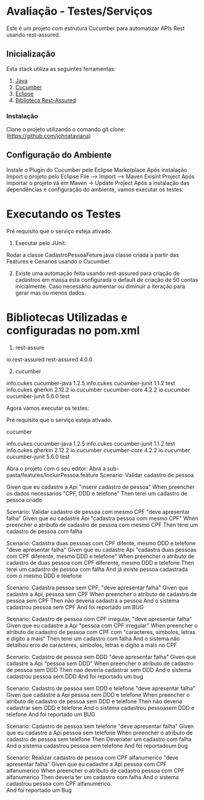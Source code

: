 # Avaliação - Testes/Serviços
Este é um projeto com estrutura Cucumber para automatizar APIs Rest usando rest-assured.

## Inicialização
Esta stack utiliza as seguintes ferramentas:
1. [Java](https://www.oracle.com/br/java/technologies/javase/javase-jdk8-downloads.html)
2. [Cucumber](https://cucumber.io/)
3. [Eclipse](https://www.eclipse.org/)
4.  [Biblioteca Rest-Assured](https://rest-assured.io/)

### Instalação
Clone o projeto utilizando o comando
git clone: (https://github.com/johnataviana)

## Configuração do Ambiente
Instale o Plugin do Cucumber pele Eclipse Marketplace
Após instalação Import o projeto pelo Eclipse File --> Import --> Maven Exisint Project
Após importar o projeto vá em Maven -> Update Project
Após a instalação das dependências e configuração do ambiente, vamos executar os testes.

# Executando os Testes
Pré requisito que o serviço esteja ativado.

1. Executar pelo JUnit.

Rodar a classe CadastroPessoaFeture.java classe criada a partir das Features e Cenarios usando o Cucumber.

2. Existe uma automação feita usando rest-assured para criação de cadastros em massa esta configurada o default de criação de 50 contas inicialmente.
   Caso necessário aumentar ou diminuir a iteração para gerar mas ou menos dados.



# Bibliotecas Utilizadas e configuradas no pom.xml

1. rest-assure
<!-- https://mvnrepository.com/artifact/io.rest-assured/rest-assured -->
<dependency>
     <groupId>io.rest-assured</groupId>
     <artifactId>rest-assured</artifactId>
     <version>4.0.0</version>
</dependency>

2. cucumber	

<dependency>
       		<groupId>info.cukes</groupId>
        	<artifactId>cucumber-java</artifactId>
        	<version>1.2.5</version>
   		</dependency>
   		<!-- https://mvnrepository.com/artifact/info.cukes/cucumber-junit -->
		<dependency>
		    <groupId>info.cukes</groupId>
		    <artifactId>cucumber-junit</artifactId>
		    <version>1.1.2</version>
		    <scope>test</scope>
		</dependency>
   		<dependency>
       		<groupId>info.cukes</groupId>
        	<artifactId>gherkin</artifactId>
        	<version>2.12.2</version>
   		</dependency>
         <dependency>
            <groupId>io.cucumber</groupId>
            <artifactId>cucumber-core</artifactId>
            <version>4.2.2</version>
        </dependency>
		<dependency>
		    <groupId>io.cucumber</groupId>
		    <artifactId>cucumber-junit</artifactId>
		    <version>5.6.0</version>
		    <scope>test</scope>
	</dependency>

Agora vamos executar os testes:

Pré requisito que o serviço esteja ativado.

cucumber

info.cukes cucumber-java 1.2.5 
info.cukes cucumber-junit 1.1.2 test 
info.cukes gherkin 2.12.2 
io.cucumber cucumber-core 4.2.2
io.cucumber cucumber-junit 5.6.0 test

Abra o projeto com o seu editor:
Abra a sub-pasta/features/IncluirPessoa.feature
Scenario: Validar cadastro de pessoa

 
Given que eu cadastre a Api "inserir cadastro de pessoa" 
When preencher os dados necessarios "CPF, DDD e telefone"
Then terei um cadastro de pessoa criado 


Scenario: Validar cadastro de pessoa com mesmo CPF "deve apresentar falha"
Given que eu cadastre Api "cadastra pessoa com mesmo  CPF"
When preencher o atributo de cadastro de pessoa com mesmo CPF
Then terei um cadastro de pessoa com falha

Scenario: Cadastra duas pessoas com CPF difente, mesmo DDD e telefone "deve apresentar falha"
Given que eu cadastre Api "cadastra duas pessoas com CPF diferente, mesmo DDD e telefone" 
When preencher o atributo de cadastro de duas pessoa com CPF diferente, mesmo DDD e telefone
Then terei um cadastro de pessoa com falha
And já existe pessoa cadastrada com o mesmo DDD e telefone

Scenario: Cadastra pessoa sem CPF, "deve apresentar falha"
Given que cadastre a Api, pessoa sem CPF
When preencher o atributo de cadastro de pessoa sem CPF
Then não deveria cadastra a pessoa
And o sistema cadastrou pessoa sem CPF
And foi reportado um BUG

Scenario: Cadastro de pessoa com CPF irregular, "deve apresentar falha"
Given que eu cadastre a Api "pessoa com CPF irregular"
When preencher o atributo de  cadastro de pessoa com CPF com "caracteres, simbolos, letras e digito a mais"
Then terei um cadastro com falha
And o sistema não detalhou erro de caracteres, simbolos, letras e digito a mais no CPF

Scenario: Cadastro de pessoa sem DDD "deve apresentar falha"
Given que cadastre a Api "pessoa sem DDD"
When preencher o atributo de cadastro de pessoa sem DDD
Then nao deveria cadastrar sem DDD
And o sistema cadastrou pessoa sem DDD
And foi reportado um bug

Scenario: Cadastro de pessoa sem DDD e telefone "deve apresentar falha"
Given que cadastre a Api pessoa sem DDD e telefone
When preencher o atributo de cadastro de pessoa sem DDD e telefone
Then não deveria cadastrar sem DDD e telefone
And o sistema cadastrou pessoasem DDD e telefone
And foi reportado um BUG

Scenario: Cadastro de pessoa sem telefone "deve apresentar falha"
Given que eu cadastre a Api pessoa sem telefone
When preencher o atributo de cadastro de pessoa sem telefone
Then Deveriater um cadastro com falha 
And o sistema cadastrou pessoa sem telefone 
And foi reportadoum bug

Scenario: Realizar cadastro de pessoa com CPF alfanumerico "deve apresentar falha"
Given que eu cadastre a Api pessoa com CPF alfanumerico
When preencher o atributo de cadastro pessoa com CPF alfanumerico
Then deveria ter um cadastro com falha
And o sistema cadastrou pessoa  com CPF alfanumérico					
And foi reportado um Bug